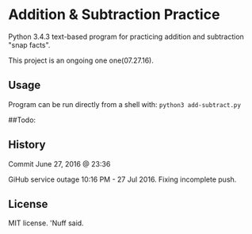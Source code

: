 # Addition & Subtraction Practice 

Python 3.4.3 text-based program for practicing addition and subtraction "snap facts". 

This project is an ongoing one one(07.27.16). 

## Usage 

Program can be run directly from a shell with: 
`python3 add-subtract.py`

##Todo: 

## History 

Commit June 27, 2016 @ 23:36 

GiHub service outage 10:16 PM - 27 Jul 2016. Fixing incomplete push. 

## License 

MIT license. 'Nuff said. 
